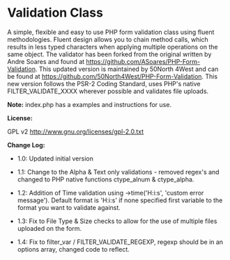 Validation Class
======
A simple, flexible and easy to use PHP form validation class using fluent methodologies. Fluent design allows you to chain method calls, which results in less typed
characters when applying multiple operations on the same object. The validator has been forked from the original written by Andre Soares and found at
<a href="https://github.com/ASoares/PHP-Form-Validation">https://github.com/ASoares/PHP-Form-Validation</a>. This updated version is maintained by 50North 4West and can be
found at <a href="https://github.com/50North4West/PHP-Form-Validation">https://github.com/50North4West/PHP-Form-Validation</a>. This new version follows the PSR-2 Coding Standard,
uses PHP's native FILTER_VALIDATE_XXXX wherever possible and validates file uploads.


**Note:** index.php  has a examples and instructions for use.<br>


**License:**

GPL v2 http://www.gnu.org/licenses/gpl-2.0.txt

**Change Log:**

* 1.0:  Updated initial version

* 1.1:  Change to the Alpha & Text only validations - removed regex's and changed to PHP native functions ctype_alnum & ctype_alpha.

* 1.2:  Addition of Time validation using ->time('H:i:s', 'custom error message'). Default format is 'H:i:s' if none specified first variable to the format you want to validate against.

* 1.3:  Fix to File Type & Size checks to allow for the use of multiple files uploaded on the form.

* 1.4:  Fix to filter_var / FILTER_VALIDATE_REGEXP, regexp should be in an options array, changed code to reflect.
